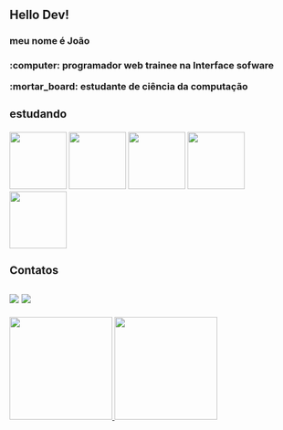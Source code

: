<h2>Hello Dev!</h2>

<h3>meu nome é João<h3>

 <p> </p>

 <p>:computer: programador web trainee na Interface sofware <p/>

 <p>:mortar_board: estudante de ciência da computação</p>

<div>
  <h3>estudando </h3>
  <img width="100px", heigth="100px" src="https://cdn.jsdelivr.net/gh/devicons/devicon/icons/java/java-original.svg" />
  <img width="100px", heigth="100px"  src="https://cdn.jsdelivr.net/gh/devicons/devicon/icons/javascript/javascript-original.svg" />
  <img width="100px", heigth="100px"  src="https://cdn.jsdelivr.net/gh/devicons/devicon/icons/react/react-original-wordmark.svg" />
  <img width="100px", heigth="100px " src="https://cdn.jsdelivr.net/gh/devicons/devicon/icons/css3/css3-original.svg" />
  <img width="100px", heigth="100px"  src="https://cdn.jsdelivr.net/gh/devicons/devicon/icons/html5/html5-original-wordmark.svg" />
</div>

<div>
  <h3>Contatos <h3>
  <a href="https://www.linkedin.com/in/jo%C3%A3o-gabriel-pinho-da-cruz-2057a1228/" target="_blank"><img src="https://img.shields.io/badge/-LinkedIn-%230077B5?style=for-the-badge&logo=linkedin&logoColor=white" target="_blank"></a>
  <a href = "mailto: joaogabrielpinhodacru@gmail.com"><img src="https://img.shields.io/badge/Gmail-D14836?style=for-the-badge&logo=gmail&logoColor=white" target="_blank"></a>
</div>
<div>
<div>
  <a href="https://github.com/joao-gabriel-cruz">
  <img height="180em" src="https://github-readme-stats.vercel.app/api/top-langs/?username=joao-gabriel-cruz&layout=compact&langs_count=7&theme=dracula"/>
  <img height="180em" src="https://github-readme-stats.vercel.app/api?username=joao-gabriel-cruz&show_icons=true&theme=dracula&include_all_commits=true&count_private=true"/>
  </div>
<div/>
